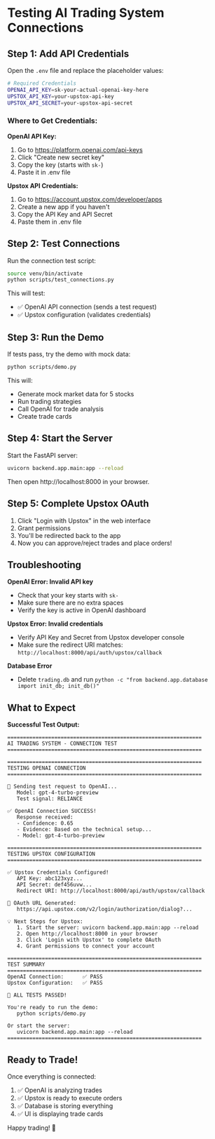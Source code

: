 # Testing AI Trading System Connections

## Step 1: Add API Credentials

Open the `.env` file and replace the placeholder values:

```bash
# Required Credentials
OPENAI_API_KEY=sk-your-actual-openai-key-here
UPSTOX_API_KEY=your-upstox-api-key
UPSTOX_API_SECRET=your-upstox-api-secret
```

### Where to Get Credentials:

**OpenAI API Key:**
1. Go to https://platform.openai.com/api-keys
2. Click "Create new secret key"
3. Copy the key (starts with `sk-`)
4. Paste it in .env file

**Upstox API Credentials:**
1. Go to https://account.upstox.com/developer/apps
2. Create a new app if you haven't
3. Copy the API Key and API Secret
4. Paste them in .env file

## Step 2: Test Connections

Run the connection test script:

```bash
source venv/bin/activate
python scripts/test_connections.py
```

This will test:
- ✅ OpenAI API connection (sends a test request)
- ✅ Upstox configuration (validates credentials)

## Step 3: Run the Demo

If tests pass, try the demo with mock data:

```bash
python scripts/demo.py
```

This will:
- Generate mock market data for 5 stocks
- Run trading strategies
- Call OpenAI for trade analysis
- Create trade cards

## Step 4: Start the Server

Start the FastAPI server:

```bash
uvicorn backend.app.main:app --reload
```

Then open http://localhost:8000 in your browser.

## Step 5: Complete Upstox OAuth

1. Click "Login with Upstox" in the web interface
2. Grant permissions
3. You'll be redirected back to the app
4. Now you can approve/reject trades and place orders!

## Troubleshooting

**OpenAI Error: Invalid API key**
- Check that your key starts with `sk-`
- Make sure there are no extra spaces
- Verify the key is active in OpenAI dashboard

**Upstox Error: Invalid credentials**
- Verify API Key and Secret from Upstox developer console
- Make sure the redirect URI matches: `http://localhost:8000/api/auth/upstox/callback`

**Database Error**
- Delete `trading.db` and run `python -c "from backend.app.database import init_db; init_db()"`

## What to Expect

**Successful Test Output:**
```
==============================================================
AI TRADING SYSTEM - CONNECTION TEST
==============================================================

==============================================================
TESTING OPENAI CONNECTION
==============================================================

📡 Sending test request to OpenAI...
   Model: gpt-4-turbo-preview
   Test signal: RELIANCE

✅ OpenAI Connection SUCCESS!
   Response received:
   - Confidence: 0.65
   - Evidence: Based on the technical setup...
   - Model: gpt-4-turbo-preview

==============================================================
TESTING UPSTOX CONFIGURATION
==============================================================

✅ Upstox Credentials Configured!
   API Key: abc123xyz...
   API Secret: def456uvw...
   Redirect URI: http://localhost:8000/api/auth/upstox/callback

📝 OAuth URL Generated:
   https://api.upstox.com/v2/login/authorization/dialog?...

💡 Next Steps for Upstox:
   1. Start the server: uvicorn backend.app.main:app --reload
   2. Open http://localhost:8000 in your browser
   3. Click 'Login with Upstox' to complete OAuth
   4. Grant permissions to connect your account

==============================================================
TEST SUMMARY
==============================================================
OpenAI Connection:      ✅ PASS
Upstox Configuration:   ✅ PASS

🎉 ALL TESTS PASSED!

You're ready to run the demo:
   python scripts/demo.py

Or start the server:
   uvicorn backend.app.main:app --reload
==============================================================
```

## Ready to Trade!

Once everything is connected:
1. ✅ OpenAI is analyzing trades
2. ✅ Upstox is ready to execute orders
3. ✅ Database is storing everything
4. ✅ UI is displaying trade cards

Happy trading! 🚀

